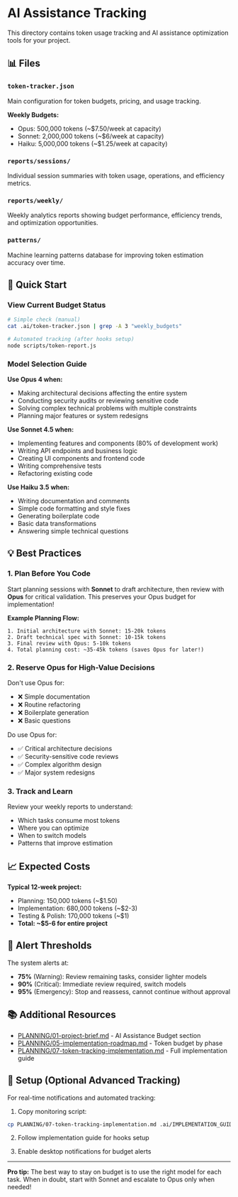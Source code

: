 # AI Assistance Tracking

This directory contains token usage tracking and AI assistance optimization tools for your project.

## 📊 Files

### `token-tracker.json`
Main configuration for token budgets, pricing, and usage tracking.

**Weekly Budgets:**
- Opus: 500,000 tokens (~$7.50/week at capacity)
- Sonnet: 2,000,000 tokens (~$6/week at capacity)
- Haiku: 5,000,000 tokens (~$1.25/week at capacity)

### `reports/sessions/`
Individual session summaries with token usage, operations, and efficiency metrics.

### `reports/weekly/`
Weekly analytics reports showing budget performance, efficiency trends, and optimization opportunities.

### `patterns/`
Machine learning patterns database for improving token estimation accuracy over time.

## 🚀 Quick Start

### View Current Budget Status
```bash
# Simple check (manual)
cat .ai/token-tracker.json | grep -A 3 "weekly_budgets"

# Automated tracking (after hooks setup)
node scripts/token-report.js
```

### Model Selection Guide

**Use Opus 4 when:**
- Making architectural decisions affecting the entire system
- Conducting security audits or reviewing sensitive code
- Solving complex technical problems with multiple constraints
- Planning major features or system redesigns

**Use Sonnet 4.5 when:**
- Implementing features and components (80% of development work)
- Writing API endpoints and business logic
- Creating UI components and frontend code
- Writing comprehensive tests
- Refactoring existing code

**Use Haiku 3.5 when:**
- Writing documentation and comments
- Simple code formatting and style fixes
- Generating boilerplate code
- Basic data transformations
- Answering simple technical questions

## 💡 Best Practices

### 1. Plan Before You Code
Start planning sessions with **Sonnet** to draft architecture, then review with **Opus** for critical validation. This preserves your Opus budget for implementation!

**Example Planning Flow:**
```
1. Initial architecture with Sonnet: 15-20k tokens
2. Draft technical spec with Sonnet: 10-15k tokens
3. Final review with Opus: 5-10k tokens
4. Total planning cost: ~35-45k tokens (saves Opus for later!)
```

### 2. Reserve Opus for High-Value Decisions
Don't use Opus for:
- ❌ Simple documentation
- ❌ Routine refactoring
- ❌ Boilerplate generation
- ❌ Basic questions

Do use Opus for:
- ✅ Critical architecture decisions
- ✅ Security-sensitive code reviews
- ✅ Complex algorithm design
- ✅ Major system redesigns

### 3. Track and Learn
Review your weekly reports to understand:
- Which tasks consume most tokens
- Where you can optimize
- When to switch models
- Patterns that improve estimation

## 📈 Expected Costs

**Typical 12-week project:**
- Planning: 150,000 tokens (~$1.50)
- Implementation: 680,000 tokens (~$2-3)
- Testing & Polish: 170,000 tokens (~$1)
- **Total: ~$5-6 for entire project**

## 🔔 Alert Thresholds

The system alerts at:
- **75%** (Warning): Review remaining tasks, consider lighter models
- **90%** (Critical): Immediate review required, switch models
- **95%** (Emergency): Stop and reassess, cannot continue without approval

## 📚 Additional Resources

- [PLANNING/01-project-brief.md](../PLANNING/01-project-brief.md#L98-L138) - AI Assistance Budget section
- [PLANNING/05-implementation-roadmap.md](../PLANNING/05-implementation-roadmap.md#L12-L78) - Token budget by phase
- [PLANNING/07-token-tracking-implementation.md](../PLANNING/07-token-tracking-implementation.md) - Full implementation guide

## 🔧 Setup (Optional Advanced Tracking)

For real-time notifications and automated tracking:

1. Copy monitoring script:
```bash
cp PLANNING/07-token-tracking-implementation.md .ai/IMPLEMENTATION_GUIDE.md
```

2. Follow implementation guide for hooks setup

3. Enable desktop notifications for budget alerts

---

**Pro tip:** The best way to stay on budget is to use the right model for each task. When in doubt, start with Sonnet and escalate to Opus only when needed!